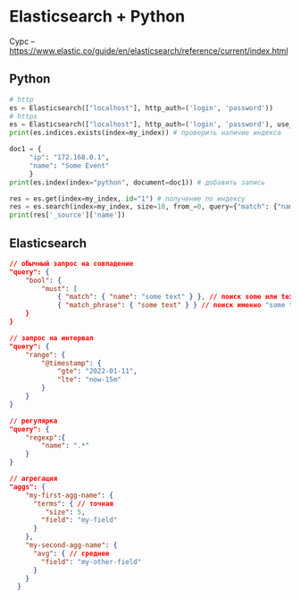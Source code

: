 # Elasticsearch + Python

Сурс – https://www.elastic.co/guide/en/elasticsearch/reference/current/index.html

## Python

```python
# http
es = Elasticsearch(["localhost"], http_auth=('login', 'password'))
# https
es = Elasticsearch(["localhost"], http_auth=('login', 'password'), use_ssl=True, verify_certs=False 
print(es.indices.exists(index=my_index)) # проверить наличие индекса
```

```python
doc1 = {
     "ip": "172.168.0.1",
     "name": "Some Event"
     }
print(es.index(index="python", document=doc1)) # добавить запись
```

```python
res = es.get(index=my_index, id="1") # получение по индексу
res = es.search(index=my_index, size=10, from_=0, query={"match": {"name": "XXX"}}) # поиск
print(res['_source']['name'])
```



## Elasticsearch

```json
// обычный запрос на совпадение
"query": {
    "bool": {
    	"must": [
            { "match": { "name": "some text" } }, // поиск some или text
            { "match_phrase": { "some text" } } // поиск именно "some text"
    }
}
```

```json
// запрос на интервал
"query": {
    "range": {
        "@timestamp": {
            "gte": "2022-01-11",
            "lte": "now-15m"
        }
    }
}
```

```json
// регулярка
"query": {
    "regexp":{
        "name": ".*"
    }
}
```

```json
// агрегация
"aggs": {
    "my-first-agg-name": {
      "terms": { // точная
         "size": 5, 
		"field": "my-field"
      }
    },
    "my-second-agg-name": {
      "avg": { // среднее
        "field": "my-other-field"
      }
    }
  }
```

